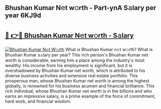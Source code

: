 ## Bhushan Kumar N𝚎t w𝚘rth - Part-ynA S𝚊lary per year 6KJ9d

# <h2><a href="http://gc1sx3t.nevu.top/?p=Bhushan+Kumar">🔗 👉🔴 Bhushan Kumar N𝚎t w𝚘rth - S𝚊lary</a></h2>

[![Bhushan Kumar N𝚎t W𝚘rth](https://i.imgur.com/Oavwk0R.jpeg)](http://gc1sx3t.nevu.top/?p=Bhushan+Kumar)
What is Bhushan Kumar n𝚎t w𝚘rth? What is Bhushan Kumar s𝚊lary per year?
This rich person's Bhushan Kumar net worth is considerable, earning him a place among the industry's most wealthy. His income from his employment is significant, but it is overshadowed by Bhushan Kumar net worth, which is attributed to his diverse business activities and extensive real estate portfolio. This prosperous man, whose Bhushan Kumar net worth is among the highest globally, is renowned for his business acumen and financial brilliance. This rich individual, whose Bhushan Kumar net worth is in the billions and who earns an impressive salary, is a prime example of the force of commitment, hard work, and financial wisdom.
